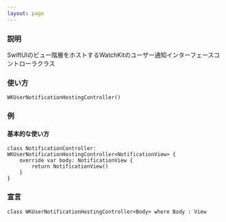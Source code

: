 ```yaml
---
layout: page
---
```


### 説明

SwiftUIのビュー階層をホストするWatchKitのユーザー通知インターフェースコントローラクラス

### 使い方

    WKUserNotificationHostingController()

### 例

#### 基本的な使い方

    class NotificationController: WKUserNotificationHostingController<NotificationView> {
        override var body: NotificationView {
            return NotificationView()
        }
    }

### 宣言

    class WKUserNotificationHostingController<Body> where Body : View
